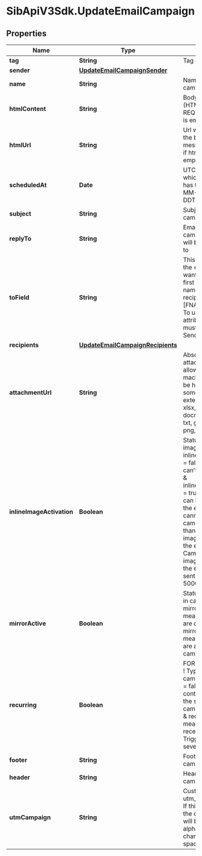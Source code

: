 # SibApiV3Sdk.UpdateEmailCampaign

## Properties
Name | Type | Description | Notes
------------ | ------------- | ------------- | -------------
**tag** | **String** | Tag of the campaign | [optional] 
**sender** | [**UpdateEmailCampaignSender**](UpdateEmailCampaignSender.md) |  | [optional] 
**name** | **String** | Name of the campaign | [optional] 
**htmlContent** | **String** | Body of the message (HTML version). REQUIRED if htmlUrl is empty | [optional] 
**htmlUrl** | **String** | Url which contents the body of the email message. REQUIRED if htmlContent is empty | [optional] 
**scheduledAt** | **Date** | UTC date-time on which the campaign has to run (YYYY-MM-DDTHH:mm:ss.SSSZ) | [optional] 
**subject** | **String** | Subject of the campaign | [optional] 
**replyTo** | **String** | Email on which campaign recipients will be able to reply to | [optional] 
**toField** | **String** | This is to personalize the «To» Field. If you want to include the first name and last name of your recipient, add [FNAME] [LNAME]. To use the contact attributes here, these must already exist in SendinBlue account | [optional] 
**recipients** | [**UpdateEmailCampaignRecipients**](UpdateEmailCampaignRecipients.md) |  | [optional] 
**attachmentUrl** | **String** | Absolute url of the attachment. Url not allowed from local machine. File must be hosted somewhere.Possilbe extension values are xlsx, xls, ods, docx, docm, doc, csv, pdf, txt, gif, jpg, jpeg, png, tif, tiff and rtf | [optional] 
**inlineImageActivation** | **Boolean** | Status of inline image. inlineImageActivation &#x3D; false means image can’t be embedded, &amp; inlineImageActivation &#x3D; true means image can be embedded, in the email. You cannot send a campaign of more than 4MB with images embedded in the email. Campaigns with the images embedded in the email must be sent to less than 5000 contacts. | [optional] [default to false]
**mirrorActive** | **Boolean** | Status of mirror links in campaign. mirrorActive &#x3D; false means mirror links are deactivated, &amp; mirrorActive &#x3D; true means mirror links are activated, in the campaign | [optional] 
**recurring** | **Boolean** | FOR TRIGGER ONLY ! Type of trigger campaign.recurring &#x3D; false means contact can receive the same Trigger campaign only once, &amp; recurring &#x3D; true means contact can receive the same Trigger campaign several times | [optional] [default to false]
**footer** | **String** | Footer of the email campaign | [optional] 
**header** | **String** | Header of the email campaign | [optional] 
**utmCampaign** | **String** | Customize the utm_campaign value. If this field is empty, the campaign name will be used. Only alphanumeric characters and spaces are allowed | [optional] 


